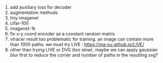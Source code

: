1. add auxiliary loss for decoder
2. augmentation methods
3. tiny-imagenet
4. cifar-100
5. imagenet-1k
6. fix x-y coord encoder as a constant random matrix
7. vtracer result too problematic for training. an image can contain more than
1000 paths. we must try LIVE : https://ma-xu.github.io/LIVE/
8. other than trying LIVE or DVG (too slow), maybe we can apply gaussian blur first to reduce the corner and number of paths in the resulting svg?
